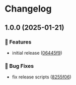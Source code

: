 # Changelog

## 1.0.0 (2025-01-21)

### 🌟 Features

- initial release ([06445f9](https://github.com/Norgate-AV/NAVDatabase.Amx.ExtronDVS605/commit/06445f900e1dd4e6288b8ee9e3ae25e61609f340))

### 🐛 Bug Fixes

- fix release scripts ([8255f06](https://github.com/Norgate-AV/NAVDatabase.Amx.ExtronDVS605/commit/8255f06d2a5bb8dd6fe52ab6a994d4ee6113960d))
